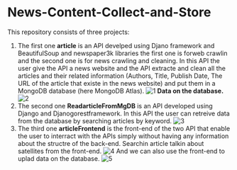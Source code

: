 # News-Content-Collect-and-Store
This repository consists of three projects:
1. The first one **article** is an API develped using Djano framework and BeautifulSoup and newspaper3k libraries the first one is forweb crawlin and the second one is for news crawling and cleaning. In this API the user give the API a news website and the API extracte and clean all the articles and their related information (Authors, Title, Publish Date, The URL of the article that existe in the news website) and put them in a MongoDB database (here MongoDB Atlas).
![1](https://user-images.githubusercontent.com/61889763/100276457-dd88df00-2f61-11eb-9151-2d3fd12f4f6f.PNG)
**Data on the database.**\
![2](https://user-images.githubusercontent.com/61889763/100277726-ee3a5480-2f63-11eb-9923-5fa68876cda1.PNG)
2. The second one **ReadarticleFromMgDB** is an API developed using Django and Djanogorestframework. In this API the user can retreive data from the database by searching articles by keyword.
![3](https://user-images.githubusercontent.com/61889763/100280023-cf3dc180-2f67-11eb-9ca9-5efa5442fb34.PNG)
3. The third one **articleFrontend** is the front-end of the two API that enable the user to interract with the APIs simply without having any information about the structre of the back-end.
Searchin article talkin about satellites from the front-end.
![4](https://user-images.githubusercontent.com/61889763/100281818-df0ad500-2f6a-11eb-86f2-3bdc6aef4535.PNG)
And we can also use the front-end to uplad data on the database.
![5](https://user-images.githubusercontent.com/61889763/100283003-efbc4a80-2f6c-11eb-98a1-a23a8a02340e.PNG)
